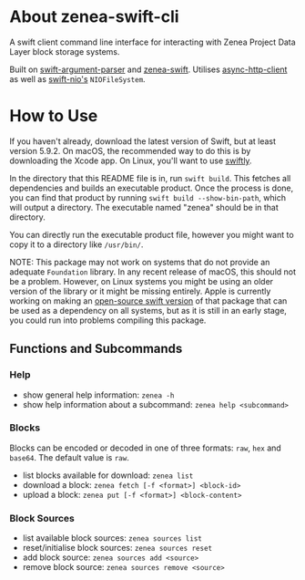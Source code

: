 # About zenea-swift-cli

A swift client command line interface for interacting with Zenea Project Data Layer block storage systems.

Built on [swift-argument-parser](https://github.com/apple/swift-argument-parser) and [zenea-swift](https://github.com/glasfisch3000/zenea-swift).
Utilises [async-http-client](https://github.com/swift-server/async-http-client) as well as [swift-nio's](https://github.com/apple/swift-nio) `NIOFileSystem`.

# How to Use

If you haven't already, download the latest version of Swift, but at least version 5.9.2. On macOS, the recommended way to do this is by downloading the Xcode app. On Linux, you'll want to use [swiftly](https://github.com/swift-server/swiftly).

In the directory that this README file is in, run `swift build`. This fetches all dependencies and builds an executable product.
Once the process is done, you can find that product by running `swift build --show-bin-path`, which will output a directory. The executable named "zenea" should be in that directory.

You can directly run the executable product file, however you might want to copy it to a directory like `/usr/bin/`.

NOTE: This package may not work on systems that do not provide an adequate `Foundation` library. In any recent release of macOS, this should not be a problem. However, on Linux systems you might be using an older version of the library or it might be missing entirely. Apple is currently working on making an [open-source swift version](https://github.com/apple/swift-foundation) of that package that can be used as a dependency on all systems, but as it is still in an early stage, you could run into problems compiling this package.

## Functions and Subcommands

### Help
- show general help information: `zenea -h`
- show help information about a subcommand: `zenea help <subcommand>`

### Blocks
Blocks can be encoded or decoded in one of three formats: `raw`, `hex` and `base64`. The default value is `raw`.

- list blocks available for download: `zenea list`
- download a block: `zenea fetch [-f <format>] <block-id>`
- upload a block: `zenea put [-f <format>] <block-content>`

### Block Sources
- list available block sources: `zenea sources list`
- reset/initialise block sources: `zenea sources reset`
- add block source: `zenea sources add <source>`
- remove block source: `zenea sources remove <source>`
